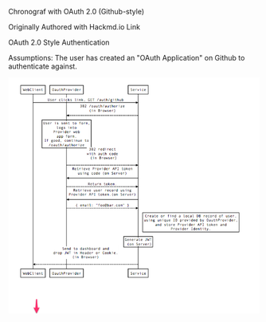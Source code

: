 Chronograf with OAuth 2.0 (Github-style)

Originally Authored with Hackmd.io Link

OAuth 2.0 Style Authentication

Assumptions: The user has created an "OAuth Application" on Github to authenticate against.

![oauth 2.0 flow](./OauthStyleAuthentication.png)
